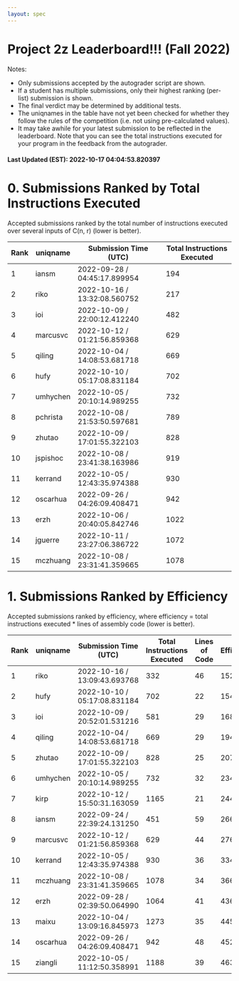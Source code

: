 ```yaml
---
layout: spec
---
```


Project 2z Leaderboard!!! (Fall 2022)
==============================
Notes:
- Only submissions accepted by the autograder script are shown.
- If a student has multiple submissions, only their highest ranking (per-list) submission is shown.
- The final verdict may be determined by additional tests.
- The uniqnames in the table have not yet been checked for whether they follow the rules of the competition (i.e. not using pre-calculated values).
- It may take awhile for your latest submission to be reflected in the leaderboard. Note that you can see the total instructions executed for your program in the feedback from the autograder.


#### Last Updated (EST): 2022-10-17 04:04:53.820397

# 0. Submissions Ranked by Total Instructions Executed
Accepted submissions ranked by the total number of instructions executed over several inputs of C(n, r) (lower is better).

| Rank  | uniqname | Submission Time (UTC) | Total Instructions Executed |
|---|---|---|---|
| 1 | iansm | 2022-09-28 / 04:45:17.899954 | 194 |
| 2 | riko | 2022-10-16 / 13:32:08.560752 | 217 |
| 3 | ioi | 2022-10-09 / 22:00:12.412240 | 482 |
| 4 | marcusvc | 2022-10-12 / 01:21:56.859368 | 629 |
| 5 | qiling | 2022-10-04 / 14:08:53.681718 | 669 |
| 6 | hufy | 2022-10-10 / 05:17:08.831184 | 702 |
| 7 | umhychen | 2022-10-05 / 20:10:14.989255 | 732 |
| 8 | pchrista | 2022-10-08 / 21:53:50.597681 | 789 |
| 9 | zhutao | 2022-10-09 / 17:01:55.322103 | 828 |
| 10 | jspishoc | 2022-10-08 / 23:41:38.163986 | 919 |
| 11 | kerrand | 2022-10-05 / 12:43:35.974388 | 930 |
| 12 | oscarhua | 2022-09-26 / 04:26:09.408471 | 942 |
| 13 | erzh | 2022-10-06 / 20:40:05.842746 | 1022 |
| 14 | jguerre | 2022-10-11 / 23:27:06.386722 | 1072 |
| 15 | mczhuang | 2022-10-08 / 23:31:41.359665 | 1078 |


# 1. Submissions Ranked by Efficiency
Accepted submissions ranked by efficiency, where efficiency = total instructions executed * lines of assembly code (lower is better).

| Rank  | uniqname | Submission Time (UTC) | Total Instructions Executed |Lines of Code | Efficiency |
|---|---|---|---|---|---|
| 1 | riko | 2022-10-16 / 13:09:43.693768 | 332 | 46 | 15272 |
| 2 | hufy | 2022-10-10 / 05:17:08.831184 | 702 | 22 | 15444 |
| 3 | ioi | 2022-10-09 / 20:52:01.531216 | 581 | 29 | 16849 |
| 4 | qiling | 2022-10-04 / 14:08:53.681718 | 669 | 29 | 19401 |
| 5 | zhutao | 2022-10-09 / 17:01:55.322103 | 828 | 25 | 20700 |
| 6 | umhychen | 2022-10-05 / 20:10:14.989255 | 732 | 32 | 23424 |
| 7 | kirp | 2022-10-12 / 15:50:31.163059 | 1165 | 21 | 24465 |
| 8 | iansm | 2022-09-24 / 22:39:24.131250 | 451 | 59 | 26609 |
| 9 | marcusvc | 2022-10-12 / 01:21:56.859368 | 629 | 44 | 27676 |
| 10 | kerrand | 2022-10-05 / 12:43:35.974388 | 930 | 36 | 33480 |
| 11 | mczhuang | 2022-10-08 / 23:31:41.359665 | 1078 | 34 | 36652 |
| 12 | erzh | 2022-09-28 / 02:39:50.064990 | 1064 | 41 | 43624 |
| 13 | maixu | 2022-10-04 / 13:09:16.845973 | 1273 | 35 | 44555 |
| 14 | oscarhua | 2022-09-26 / 04:26:09.408471 | 942 | 48 | 45216 |
| 15 | ziangli | 2022-10-05 / 11:12:50.358991 | 1188 | 39 | 46332 |


